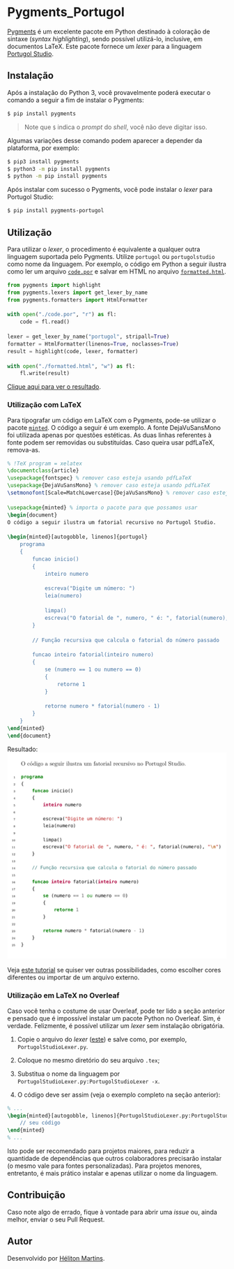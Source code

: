 # Pygments_Portugol

[Pygments](https://pygments.org/) é um excelente pacote em Python destinado à coloração de sintaxe (_syntax highlighting_), sendo possível utilizá-lo, inclusive, em documentos LaTeX. Este pacote fornece um _lexer_ para a linguagem [Portugol Studio](http://lite.acad.univali.br/portugol/).

## Instalação

Após a instalação do Python 3, você provavelmente poderá executar o comando a seguir a fim de instalar o Pygments:

```sh
$ pip install pygments
```

> Note que `$` indica o _prompt_ do _shell_, você não deve digitar isso.

Algumas variações desse comando podem aparecer a depender da plataforma, por exemplo:

```sh
$ pip3 install pygments
$ python3 -m pip install pygments
$ python -m pip install pygments
```

Após instalar com sucesso o Pygments, você pode instalar o _lexer_ para Portugol Studio:

```sh
$ pip install pygments-portugol
```

## Utilização

Para utilizar o _lexer_, o procedimento é equivalente a qualquer outra linguagem suportada pelo Pygments. Utilize `portugol` ou `portugolstudio` como nome da linguagem. Por exemplo, o código em Python a seguir ilustra como ler um arquivo [`code.por`](https://github.com/hellmrf/pygments-portugol/blob/main/examples/code.por) e salvar em HTML no arquivo [`formatted.html`](https://github.com/hellmrf/pygments-portugol/blob/main/examples/formatted.html).

```python
from pygments import highlight
from pygments.lexers import get_lexer_by_name
from pygments.formatters import HtmlFormatter

with open("./code.por", "r") as fl:
    code = fl.read()

lexer = get_lexer_by_name("portugol", stripall=True)
formatter = HtmlFormatter(linenos=True, noclasses=True)
result = highlight(code, lexer, formatter)

with open("./formatted.html", "w") as fl:
    fl.write(result)
```

[Clique aqui para ver o resultado](https://htmlpreview.github.io/?https://github.com/hellmrf/pygments-portugol/blob/main/examples/formatted.html).

### Utilização com LaTeX

Para tipografar um código em LaTeX com o Pygments, pode-se utilizar o pacote [`minted`](https://www.ctan.org/pkg/minted). O código a seguir é um exemplo. A fonte DejaVuSansMono foi utilizada apenas por questões estéticas. As duas linhas referentes à fonte podem ser removidas ou substituídas. Caso queira usar pdfLaTeX, remova-as.

```latex
% !TeX program = xelatex
\documentclass{article}
\usepackage{fontspec} % remover caso esteja usando pdfLaTeX
\usepackage{DejaVuSansMono} % remover caso esteja usando pdfLaTeX
\setmonofont[Scale=MatchLowercase]{DejaVuSansMono} % remover caso esteja usando pdfLaTeX

\usepackage{minted} % importa o pacote para que possamos usar
\begin{document}
O código a seguir ilustra um fatorial recursivo no Portugol Studio.

\begin{minted}[autogobble, linenos]{portugol}
    programa
    {
        funcao inicio()
        {
            inteiro numero

            escreva("Digite um número: ")
            leia(numero)

            limpa()
            escreva("O fatorial de ", numero, " é: ", fatorial(numero), "\n")
        }

        // Função recursiva que calcula o fatorial do número passado

        funcao inteiro fatorial(inteiro numero)
        {
            se (numero == 1 ou numero == 0)
            {
                retorne 1
            }

            retorne numero * fatorial(numero - 1)
        }
    }
\end{minted}
\end{document}
```

Resultado:
[![](https://github.com/hellmrf/pygments-portugol/blob/main/examples/latex.png)](https://github.com/hellmrf/pygments-portugol/blob/main/examples/latex.png)

Veja [este tutorial](https://www.overleaf.com/learn/latex/Code_Highlighting_with_minted) se quiser ver outras possibilidades, como escolher cores diferentes ou importar de um arquivo externo.

### Utilização em LaTeX no Overleaf

Caso você tenha o costume de usar Overleaf, pode ter lido a seção anterior e pensado que é impossível instalar um pacote Python no Overleaf. Sim, é verdade. Felizmente, é possível utilizar um _lexer_ sem instalação obrigatória.

1. Copie o arquivo do _lexer_ ([este](https://github.com/hellmrf/pygments-portugol/blob/main/pygments_portugol/__init__.py)) e salve como, por exemplo, `PortugolStudioLexer.py`.

2. Coloque no mesmo diretório do seu arquivo `.tex`;

3. Substitua o nome da linguagem por `PortugolStudioLexer.py:PortugolStudioLexer -x`.

4. O código deve ser assim (veja o exemplo completo na seção anterior):

```latex
% ...
\begin{minted}[autogobble, linenos]{PortugolStudioLexer.py:PortugolStudioLexer -x}
    // seu código
\end{minted}
% ...
```

Isto pode ser recomendado para projetos maiores, para reduzir a quantidade de dependências que outros colaboradores precisarão instalar (o mesmo vale para fontes personalizadas). Para projetos menores, entretanto, é mais prático instalar e apenas utilizar o nome da linguagem.

## Contribuição

Caso note algo de errado, fique à vontade para abrir uma _issue_ ou, ainda melhor, enviar o seu Pull Request.

## Autor

Desenvolvido por [Héliton Martins](mailto:helitonmrf@gmail.com).
